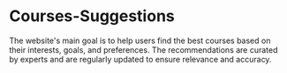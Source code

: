 # Courses-Suggestions
The website's main goal is to help users find the best courses based on their interests, goals, and preferences. The recommendations are curated by experts and are regularly updated to ensure relevance and accuracy. 
